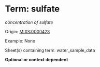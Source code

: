 # Term: sulfate

*concentration of sulfate*

Origin: [MIXS:0000423](https://w3id.org/mixs/0000423)

Example: None

Sheet(s) containing term: water_sample_data

**Optional or context dependent**
